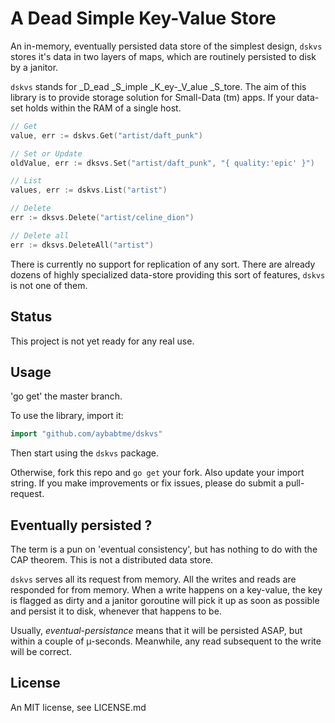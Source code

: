 # A Dead Simple Key-Value Store

An in-memory, eventually persisted data store of the simplest design, `dskvs` stores it's data in two layers of maps, which are routinely persisted to disk by a janitor.

`dskvs` stands for _D_ead _S_imple _K_ey-_V_alue _S_tore.  The aim of this library is to provide storage solution for Small-Data (tm) apps.  If your data-set holds within the RAM of a single host.

```go
// Get
value, err := dskvs.Get("artist/daft_punk")

// Set or Update
oldValue, err := dksvs.Set("artist/daft_punk", "{ quality:'epic' }")

// List
values, err := dskvs.List("artist")

// Delete
err := dksvs.Delete("artist/celine_dion")

// Delete all
err := dksvs.DeleteAll("artist")
```

There is currently no support for replication of any sort.  There are already dozens of highly specialized data-store providing this sort of features, `dskvs` is not one of them.

## Status
This project is not yet ready for any real use.

## Usage
'go get' the master branch.

To use the library, import it:
```go
import "github.com/aybabtme/dskvs"
```
Then start using the `dskvs` package.

Otherwise, fork this repo and `go get` your fork.  Also update your import string.  If you make improvements or fix issues, please do submit a pull-request.

## Eventually persisted ?
The term is a pun on 'eventual consistency', but has nothing to do with the CAP theorem.  This is not a distributed data store.

`dskvs` serves all its request from memory.  All the writes and reads are responded for from memory.  When a write happens on a key-value, the key is flagged as dirty and a janitor goroutine will pick it up as soon as possible and persist it to disk, whenever that happens to be.

Usually, _eventual-persistance_ means that it will be persisted ASAP, but within a couple of µ-seconds.  Meanwhile, any read subsequent to the write will be correct.

## License
An MIT license, see LICENSE.md
